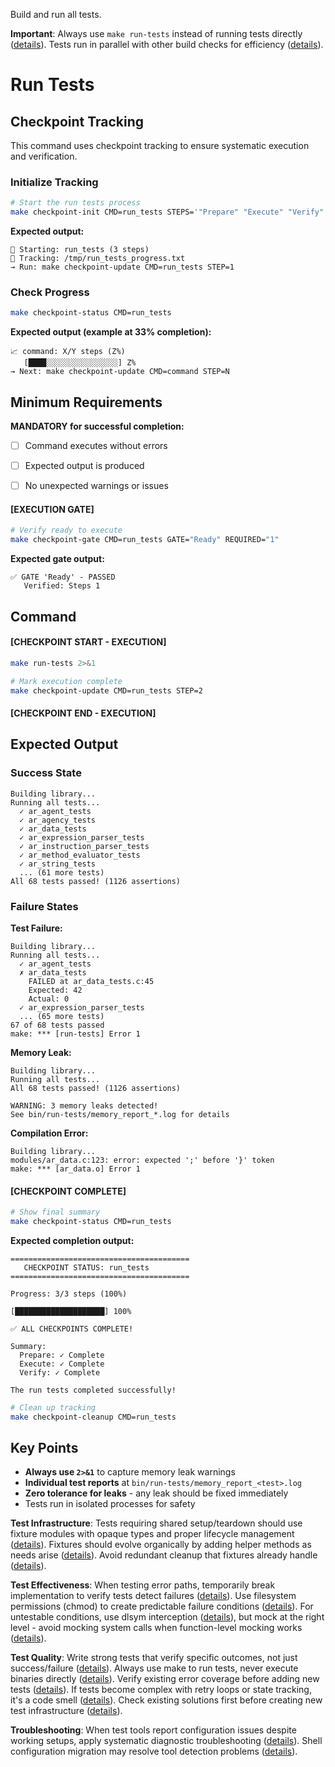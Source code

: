 Build and run all tests.

**Important**: Always use `make run-tests` instead of running tests directly ([details](../../../kb/make-target-testing-discipline.md)). Tests run in parallel with other build checks for efficiency ([details](../../../kb/parallel-build-job-integration.md)).

# Run Tests
## Checkpoint Tracking

This command uses checkpoint tracking to ensure systematic execution and verification.

### Initialize Tracking
```bash
# Start the run tests process
make checkpoint-init CMD=run_tests STEPS='"Prepare" "Execute" "Verify"'
```

**Expected output:**
```
📍 Starting: run_tests (3 steps)
📁 Tracking: /tmp/run_tests_progress.txt
→ Run: make checkpoint-update CMD=run_tests STEP=1
```

### Check Progress
```bash
make checkpoint-status CMD=run_tests
```

**Expected output (example at 33% completion):**
```
📈 command: X/Y steps (Z%)
   [████░░░░░░░░░░░░░░░░] Z%
→ Next: make checkpoint-update CMD=command STEP=N
```

## Minimum Requirements

**MANDATORY for successful completion:**
- [ ] Command executes without errors
- [ ] Expected output is produced
- [ ] No unexpected warnings or issues



#### [EXECUTION GATE]
```bash
# Verify ready to execute
make checkpoint-gate CMD=run_tests GATE="Ready" REQUIRED="1"
```

**Expected gate output:**
```
✅ GATE 'Ready' - PASSED
   Verified: Steps 1
```

## Command

#### [CHECKPOINT START - EXECUTION]

```bash
make run-tests 2>&1

# Mark execution complete
make checkpoint-update CMD=run_tests STEP=2
```


#### [CHECKPOINT END - EXECUTION]
## Expected Output

### Success State
```
Building library...
Running all tests...
  ✓ ar_agent_tests
  ✓ ar_agency_tests
  ✓ ar_data_tests
  ✓ ar_expression_parser_tests
  ✓ ar_instruction_parser_tests
  ✓ ar_method_evaluator_tests
  ✓ ar_string_tests
  ... (61 more tests)
All 68 tests passed! (1126 assertions)
```

### Failure States

**Test Failure:**
```
Building library...
Running all tests...
  ✓ ar_agent_tests
  ✗ ar_data_tests
    FAILED at ar_data_tests.c:45
    Expected: 42
    Actual: 0
  ✓ ar_expression_parser_tests
  ... (65 more tests)
67 of 68 tests passed
make: *** [run-tests] Error 1
```

**Memory Leak:**
```
Building library...
Running all tests...
All 68 tests passed! (1126 assertions)

WARNING: 3 memory leaks detected!
See bin/run-tests/memory_report_*.log for details
```

**Compilation Error:**
```
Building library...
modules/ar_data.c:123: error: expected ';' before '}' token
make: *** [ar_data.o] Error 1
```


#### [CHECKPOINT COMPLETE]
```bash
# Show final summary
make checkpoint-status CMD=run_tests
```

**Expected completion output:**
```
========================================
   CHECKPOINT STATUS: run_tests
========================================

Progress: 3/3 steps (100%)

[████████████████████] 100%

✅ ALL CHECKPOINTS COMPLETE!

Summary:
  Prepare: ✓ Complete
  Execute: ✓ Complete  
  Verify: ✓ Complete

The run tests completed successfully!
```

```bash
# Clean up tracking
make checkpoint-cleanup CMD=run_tests
```

## Key Points

- **Always use `2>&1`** to capture memory leak warnings
- **Individual test reports** at `bin/run-tests/memory_report_<test>.log`
- **Zero tolerance for leaks** - any leak should be fixed immediately
- Tests run in isolated processes for safety

**Test Infrastructure**: Tests requiring shared setup/teardown should use fixture modules with opaque types and proper lifecycle management ([details](../../../kb/test-fixture-module-creation-pattern.md)). Fixtures should evolve organically by adding helper methods as needs arise ([details](../../../kb/test-fixture-evolution-pattern.md)). Avoid redundant cleanup that fixtures already handle ([details](../../../kb/redundant-test-cleanup-anti-pattern.md)).

**Test Effectiveness**: When testing error paths, temporarily break implementation to verify tests detect failures ([details](../../../kb/test-effectiveness-verification.md)). Use filesystem permissions (chmod) to create predictable failure conditions ([details](../../../kb/permission-based-failure-testing.md)). For untestable conditions, use dlsym interception ([details](../../../kb/dlsym-test-interception-technique.md)), but mock at the right level - avoid mocking system calls when function-level mocking works ([details](../../../kb/mock-at-right-level-pattern.md)).

**Test Quality**: Write strong tests that verify specific outcomes, not just success/failure ([details](../../../kb/test-assertion-strength-patterns.md)). Always use make to run tests, never execute binaries directly ([details](../../../kb/make-only-test-execution.md)). Verify existing error coverage before adding new tests ([details](../../../kb/error-coverage-verification-before-enhancement.md)). If tests become complex with retry loops or state tracking, it's a code smell ([details](../../../kb/test-complexity-as-code-smell.md)). Check existing solutions first before creating new test infrastructure ([details](../../../kb/check-existing-solutions-first.md)).

**Troubleshooting**: When test tools report configuration issues despite working setups, apply systematic diagnostic troubleshooting ([details](../../../kb/shell-configuration-diagnostic-troubleshooting.md)). Shell configuration migration may resolve tool detection problems ([details](../../../kb/configuration-migration-troubleshooting-strategy.md)).